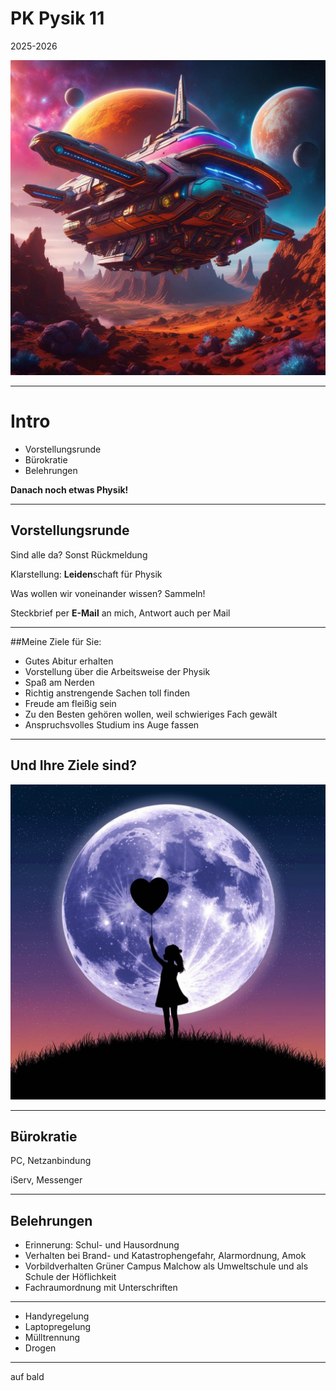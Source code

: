 # PK Pysik 11

2025-2026

![foo](spaceship.jpg)

---

# Intro

- Vorstellungsrunde
- Bürokratie
- Belehrungen

**Danach noch etwas Physik!**

---

## Vorstellungsrunde

Sind alle da? Sonst Rückmeldung

Klarstellung: **Leiden**schaft für Physik

Was wollen wir voneinander wissen? Sammeln!

Steckbrief per **E-Mail** an mich, Antwort auch per Mail

---

##Meine Ziele für Sie:

- Gutes Abitur erhalten
- Vorstellung über die Arbeitsweise der Physik
- Spaß am Nerden
- Richtig anstrengende Sachen toll finden
- Freude am fleißig sein
- Zu den Besten gehören wollen, weil schwieriges Fach gewält
- Anspruchsvolles Studium ins Auge fassen

---

## Und Ihre Ziele sind?

![Ziele](moonshadow.jpg)

---

## Bürokratie

PC, Netzanbindung

iServ, Messenger

---

## Belehrungen

* Erinnerung: Schul- und Hausordnung
* Verhalten bei Brand- und Katastrophengefahr, Alarmordnung, Amok
* Vorbildverhalten Grüner Campus Malchow als Umweltschule und als Schule der Höflichkeit
* Fachraumordnung mit Unterschriften

---

* Handyregelung
* Laptopregelung
* Mülltrennung
* Drogen

---

auf bald
